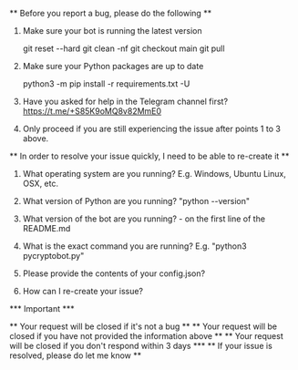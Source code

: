 ** Before you report a bug, please do the following **

1. Make sure your bot is running the latest version

    git reset --hard
    git clean -nf
    git checkout main
    git pull
    
2. Make sure your Python packages are up to date

    python3 -m pip install -r requirements.txt -U
    
3. Have you asked for help in the Telegram channel first? https://t.me/+S85K9oMQ8v82MmE0 
    
4. Only proceed if you are still experiencing the issue after points 1 to 3 above.

** In order to resolve your issue quickly, I need to be able to re-create it **

1. What operating system are you running? E.g. Windows, Ubuntu Linux, OSX, etc.

2. What version of Python are you running? "python --version"

3. What version of the bot are you running? - on the first line of the README.md

4. What is the exact command you are running? E.g. "python3 pycryptobot.py"

5. Please provide the contents of your config.json?

6. How can I re-create your issue?

*** Important ***

** Your request will be closed if it's not a bug **
** Your request will be closed if you have not provided the information above **
** Your request will be closed if you don't respond within 3 days ***
** If your issue is resolved, please do let me know **
